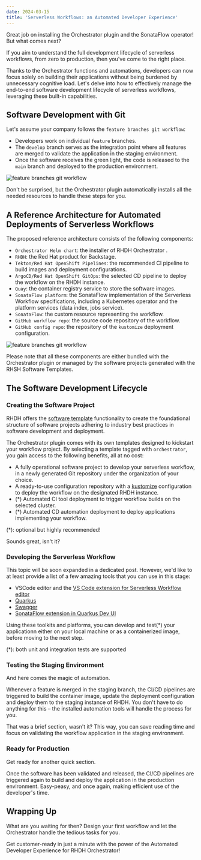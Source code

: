 ```yaml
---
date: 2024-03-15
title: 'Serverless Workflows: an Automated Developer Experience'
---
```

Great job on installing the Orchestrator plugin and the SonataFlow operator! But what comes next?

If you aim to understand the full development lifecycle of serverless workflows, from zero to production, then you've come to the right place.

Thanks to the Orchestrator functions and automations, developers can now focus solely on building their applications without being burdened by unnecessary cognitive load. Let's delve into how to effectively manage the end-to-end software development lifecycle of serverless workflows,
leveraging these built-in capabilities. 

## Software Development with Git
Let's assume your company follows the `feature branches git workflow`:
* Developers work on individual `feature` branches.
* The `develop` branch serves as the integration point where all features are merged to validate the application in the staging environment.
* Once the software receives the green light, the code is released to the `main` branch and deployed to the production environment.

![feature branches git workflow](/blog/images/git-workflow.png)

Don't be surprised, but the Orchestrator plugin automatically installs all the needed resources to handle these steps for you.

## A Reference Architecture for Automated Deployments of Serverless Workflows
The proposed reference architecture consists of the following components:
* `Orchestrator Helm chart`: the installer of RHDH Orchestrator .
* `RHDH`: the Red Hat product for Backstage.
* `Tekton/Red Hat OpenShift Pipelines`: the recommended CI pipeline to build images and deployment configurations.
* `ArgoCD/Red Hat OpenShift GitOps`: the selected CD pipeline to deploy the workflow on the RHDH instance.
* `Quay`: the container registry service to store the software images.
* `SonataFlow platform`: the SonataFlow implementation of the Serverless Workflow specifications, including a Kubernetes operator and the platform services (data index, jobs service).
* `SonataFlow`: the custom resource representing the workflow.
* `GitHub workflow repo`: the source code repository of the workflow.
* `GitHub config repo`: the repository of the `kustomize` deployment configuration.

![feature branches git workflow](/blog/images/cicd-architecture.png)
 
Please note that all these components are either bundled with the Orchestrator plugin or managed by the software projects generated with the RHSH Software Templates.

## The Software Development Lifecycle
### Creating the Software Project
RHDH offers the [software template](https://backstage.io/docs/features/software-templates/) functionality to create the foundational structure of
software projects adhering to industry best practices in software development and deployment. 

The Orchestrator plugin comes with its own templates designed to kickstart your workflow project. By selecting a template tagged with `orchestrator`, you gain access to the following benefits, all at no cost:

* A fully operational software project to develop your serverless workflow, in a newly generated Git repository under the organization of your choice.
* A ready-to-use configuration repository with a [kustomize](https://kustomize.io/) configuration to deploy the workflow on the designated RHDH instance.
* (*) Automated CI tool deployment to trigger workflow builds on the selected cluster.
* (*) Automated CD automation deployment to deploy applications implementing your workflow.

(*): optional but highly recommended!

Sounds great, isn't it?

### Developing the Serverless Workflow
This topic will be soon expanded in a dedicated post. However, we'd like to at least provide a list of a few amazing tools that you can use in this stage:
* VSCode editor and the [VS Code extension for Serverless Workflow editor](https://sonataflow.org/serverlessworkflow/latest/tooling/serverless-workflow-editor/swf-editor-vscode-extension.html)
* [Quarkus](https://sonataflow.org/serverlessworkflow/latest/getting-started/create-your-first-workflow-service.html)
* [Swagger](https://sonataflow.org/serverlessworkflow/latest/getting-started/create-your-first-workflow-service.html)
* [SonataFlow extension in Quarkus Dev UI](https://sonataflow.org/serverlessworkflow/latest/testing-and-troubleshooting/quarkus-dev-ui-extension/quarkus-dev-ui-overview.html)

Using these toolkits and platforms, you can develop and test(*) your applicationn either on your local machine or as a containerized image, 
before moving to the next step.

(*): both unit and integration tests are supported
### Testing the Staging Environment
And here comes the magic of automation.

Whenever a feature is merged in the staging branch, the CI/CD pipelines are triggered to build the container image, update the deployment configuration
and deploy them to the staging instance of RHDH. You don't have to do anything for this – the installed automation tools will handle the process for you.

That was a brief section, wasn't it? This way, you can save reading time and focus on validating the workflow application in the staging environment.

### Ready for Production
Get ready for another quick section.

Once the software has been validated and released, the CI/CD pipelines are triggered again to build and deploy the application in the production environment. Easy-peasy, and once again, making efficient use of the developer's time.

## Wrapping Up
What are you waiting for then? Design your first workflow and let the Orchestrator handle the tedious tasks for you. 

Get customer-ready in just a minute with the power of the Automated Developer Experience for RHDH Orchestrator!